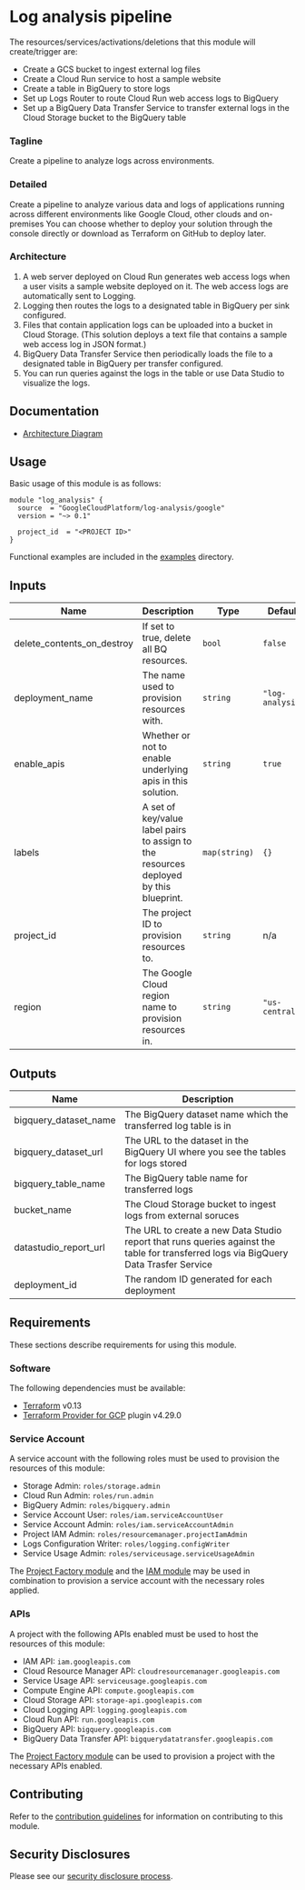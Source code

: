 # Log analysis pipeline

The resources/services/activations/deletions that this module will create/trigger are:

- Create a GCS bucket to ingest external log files
- Create a Cloud Run service to host a sample website
- Create a table in BigQuery to store logs
- Set up Logs Router to route Cloud Run web access logs to BigQuery
- Set up a BigQuery Data Transfer Service to transfer external logs in the Cloud Storage bucket to the BigQuery table

### Tagline
Create a pipeline to analyze logs across environments.

### Detailed
Create a pipeline to analyze various data and logs of applications running across different environments like Google Cloud, other clouds and on-premises
You can choose whether to deploy your solution through the console directly or download as Terraform on GitHub to deploy later.

### Architecture
1. A web server deployed on Cloud Run generates web access logs when a user visits a sample website deployed on it. The web access logs are automatically sent to Logging.
1. Logging then routes the logs to a designated table in BigQuery per sink configured.
1. Files that contain application logs can be uploaded into a bucket in Cloud Storage. (This solution deploys a text file that contains a sample web access log in JSON format.)
1. BigQuery Data Transfer Service then periodically loads the file to a designated table in BigQuery per transfer configured.
1. You can run queries against the logs in the table or use Data Studio to visualize the logs.

## Documentation
- [Architecture Diagram](https://github.com/GoogleCloudPlatform/terraform-google-log-analysis/blob/main/assets/log_analysis_pipeline_v1.svg)

## Usage

Basic usage of this module is as follows:

```hcl
module "log_analysis" {
  source  = "GoogleCloudPlatform/log-analysis/google"
  version = "~> 0.1"

  project_id  = "<PROJECT ID>"
}
```

Functional examples are included in the
[examples](./examples/) directory.

<!-- BEGINNING OF PRE-COMMIT-TERRAFORM DOCS HOOK -->
## Inputs

| Name | Description | Type | Default | Required |
|------|-------------|------|---------|:--------:|
| delete\_contents\_on\_destroy | If set to true, delete all BQ resources. | `bool` | `false` | no |
| deployment\_name | The name used to provision resources with. | `string` | `"log-analysis"` | no |
| enable\_apis | Whether or not to enable underlying apis in this solution. | `string` | `true` | no |
| labels | A set of key/value label pairs to assign to the resources deployed by this blueprint. | `map(string)` | `{}` | no |
| project\_id | The project ID to provision resources to. | `string` | n/a | yes |
| region | The Google Cloud region name to provision resources in. | `string` | `"us-central1"` | no |

## Outputs

| Name | Description |
|------|-------------|
| bigquery\_dataset\_name | The BigQuery dataset name which the transferred log table is in |
| bigquery\_dataset\_url | The URL to the dataset in the BigQuery UI where you see the tables for logs stored |
| bigquery\_table\_name | The BigQuery table name for transferred logs |
| bucket\_name | The Cloud Storage bucket to ingest logs from external soruces |
| datastudio\_report\_url | The URL to create a new Data Studio report that runs queries against the table for transferred logs via BigQuery Data Trasfer Service |
| deployment\_id | The random ID generated for each deployment |

<!-- END OF PRE-COMMIT-TERRAFORM DOCS HOOK -->

## Requirements

These sections describe requirements for using this module.

### Software

The following dependencies must be available:

- [Terraform][terraform] v0.13
- [Terraform Provider for GCP][terraform-provider-gcp] plugin v4.29.0

### Service Account

A service account with the following roles must be used to provision
the resources of this module:

- Storage Admin: `roles/storage.admin`
- Cloud Run Admin: `roles/run.admin`
- BigQuery Admin: `roles/bigquery.admin`
- Service Account User: `roles/iam.serviceAccountUser`
- Service Account Admin: `roles/iam.serviceAccountAdmin`
- Project IAM Admin: `roles/resourcemanager.projectIamAdmin`
- Logs Configuration Writer: `roles/logging.configWriter`
- Service Usage Admin: `roles/serviceusage.serviceUsageAdmin`

The [Project Factory module][project-factory-module] and the
[IAM module][iam-module] may be used in combination to provision a
service account with the necessary roles applied.

### APIs

A project with the following APIs enabled must be used to host the
resources of this module:

- IAM API: `iam.googleapis.com`
- Cloud Resource Manager API: `cloudresourcemanager.googleapis.com`
- Service Usage API: `serviceusage.googleapis.com`
- Compute Engine API: `compute.googleapis.com`
- Cloud Storage API: `storage-api.googleapis.com`
- Cloud Logging API: `logging.googleapis.com`
- Cloud Run API: `run.googleapis.com`
- BigQuery API: `bigquery.googleapis.com`
- BigQuery Data Transfer API: `bigquerydatatransfer.googleapis.com`

The [Project Factory module][project-factory-module] can be used to
provision a project with the necessary APIs enabled.

## Contributing

Refer to the [contribution guidelines](./CONTRIBUTING.md) for
information on contributing to this module.

[iam-module]: https://registry.terraform.io/modules/terraform-google-modules/iam/google
[project-factory-module]: https://registry.terraform.io/modules/terraform-google-modules/project-factory/google
[terraform-provider-gcp]: https://www.terraform.io/docs/providers/google/index.html
[terraform]: https://www.terraform.io/downloads.html

## Security Disclosures

Please see our [security disclosure process](./SECURITY.md).
